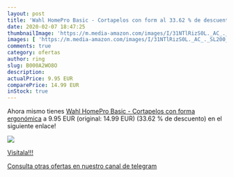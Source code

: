 ```yaml
---
layout: post
title: 'Wahl HomePro Basic - Cortapelos con form al 33.62 % de descuento'
date: 2020-02-07 18:47:25
thumbnailImage: 'https://m.media-amazon.com/images/I/31NTlRizS0L._AC_._SL200_.jpg'
images: [ 'https://m.media-amazon.com/images/I/31NTlRizS0L._AC_._SL200_.jpg' ]
comments: true
category: ofertas
author: ring
slug: B000A2WO8O
description:
actualPrice: 9.95 EUR
comparePrice: 14.99 EUR
inStock: true
---
```


Ahora mismo tienes [Wahl HomePro Basic - Cortapelos con forma ergonómica](https://www.amazon.com/dp/B000A2WO8O/?tag=redken08-20) a 9.95 EUR (original: 14.99 EUR) (33.62 %  de descuento) en el siguiente enlace!

[![](https://m.media-amazon.com/images/I/31NTlRizS0L._AC_._SL200_.jpg)](https://www.amazon.com/dp/B000A2WO8O/?tag=redken08-20)

[Visítala!!!](https://www.amazon.com/dp/B000A2WO8O/?tag=redken08-20)

[Consulta otras ofertas en nuestro canal de telegram](https://t.me/s/ofertas25)
